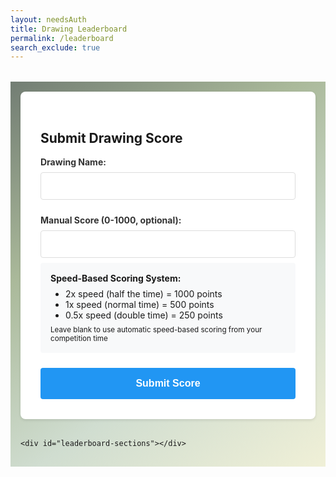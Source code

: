 ```yaml
---
layout: needsAuth
title: Drawing Leaderboard
permalink: /leaderboard
search_exclude: true
---
```


<style>
.container {
    max-width: 1200px;
    margin: 2rem auto;
    padding: 1rem;
    background: linear-gradient(145deg, #727D73, #AAB99A, #D0DDD0, #F0F0D7);
}

.score-form {
    background: white;
    padding: 2rem;
    border-radius: 8px;
    box-shadow: 0 2px 4px rgba(0,0,0,0.1);
    margin-bottom: 2rem;
}

.form-group {
    margin-bottom: 1.5rem;
}

.form-group label {
    display: block;
    margin-bottom: 0.5rem;
    color: #333;
    font-weight: bold;
}

.form-group input {
    width: 100%;
    padding: 0.75rem;
    border: 1px solid #ddd;
    border-radius: 4px;
    font-size: 1rem;
}

.speed-info {
    background: #f8f9fa;
    padding: 1rem;
    border-radius: 4px;
    margin-top: 0.5rem;
}

.speed-info ul {
    margin: 0.5rem 0;
    padding-left: 1.5rem;
}

.submit-btn {
    background: #2196F3;
    color: white;
    border: none;
    padding: 1rem 2rem;
    border-radius: 4px;
    cursor: pointer;
    font-weight: bold;
    width: 100%;
    font-size: 1rem;
    transition: background-color 0.3s;
}

.submit-btn:hover {
    background: #1976D2;
}

.word-section {
    background: white;
    border-radius: 8px;
    box-shadow: 0 2px 4px rgba(0,0,0,0.1);
    margin-bottom: 2rem;
    overflow: hidden;
}

.word-title {
    background: #f8f9fa;
    padding: 1rem;
    margin: 0;
    border-bottom: 1px solid #eee;
    font-size: 1.25rem;
    color: #333;
    display: flex;
    justify-content: space-between;
    align-items: center;
}

.admin-badge {
    background: #dc3545;
    color: white;
    padding: 0.25rem 0.5rem;
    border-radius: 4px;
    font-size: 0.8rem;
}

.leaderboard-table {
    width: 100%;
    border-collapse: collapse;
}

.leaderboard-table th,
.leaderboard-table td {
    padding: 1rem;
    text-align: left;
    border-bottom: 1px solid #eee;
}

.leaderboard-table th {
    font-weight: bold;
    color: #666;
    background: #f8f9fa;
}

.score-indicator {
    display: inline-flex;
    align-items: center;
    gap: 0.5rem;
    padding: 0.5rem 1rem;
    border-radius: 4px;
    font-weight: bold;
}

.score-high {
    background: #4CAF50;
    color: white;
}

.score-medium {
    background: #FFC107;
    color: black;
}

.score-low {
    background: #FF5722;
    color: white;
}

.speed-badge {
    font-size: 0.8rem;
    padding: 0.25rem 0.5rem;
    border-radius: 3px;
    background: rgba(255,255,255,0.2);
}

.delete-btn {
    background: #dc3545;
    color: white;
    border: none;
    padding: 0.5rem 1rem;
    border-radius: 4px;
    cursor: pointer;
    font-size: 0.9rem;
    transition: background-color 0.3s;
}

.delete-btn:hover {
    background: #c82333;
}

.message {
    padding: 1rem;
    border-radius: 4px;
    margin: 1rem 0;
    display: none;
    transition: opacity 0.3s;
}

.success {
    background: #d4edda;
    color: #155724;
}

.error {
    background: #f8d7da;
    color: #721c24;
}
</style>

<div class="container">
    <form class="score-form" id="score-form">
        <h2>Submit Drawing Score</h2>
        <div class="form-group">
            <label for="drawingName">Drawing Name:</label>
            <input type="text" id="drawingName" required>
        </div>
        <div class="form-group">
            <label for="score">Manual Score (0-1000, optional):</label>
            <input type="number" id="score" min="0" max="1000">
            <div class="speed-info">
                <strong>Speed-Based Scoring System:</strong>
                <ul>
                    <li>2x speed (half the time) = 1000 points</li>
                    <li>1x speed (normal time) = 500 points</li>
                    <li>0.5x speed (double time) = 250 points</li>
                </ul>
                <small>Leave blank to use automatic speed-based scoring from your competition time</small>
            </div>
        </div>
        <button type="submit" class="submit-btn">Submit Score</button>
        <div id="message" class="message"></div>
    </form>

    <div id="leaderboard-sections"></div>
</div>

<script type="module">
import { pythonURI } from '{{site.baseurl}}/assets/js/api/config.js';

let isAdmin = false;

document.addEventListener('DOMContentLoaded', async () => {
    try {
        const response = await fetch(`${pythonURI}/api/user`, {
            credentials: 'include'
        });
        const userData = await response.json();
        isAdmin = userData.role === 'Admin';
        fetchLeaderboard();
    } catch (error) {
        console.error('Error checking admin status:', error);
        showMessage('Error loading user data', 'error');
    }
});

async function fetchLeaderboard() {
    try {
        const response = await fetch(`${pythonURI}/api/leaderboard`, {
            credentials: 'include'
        });
        
        if (!response.ok) throw new Error('Failed to fetch leaderboard data');
        
        const data = await response.json();
        const container = document.getElementById('leaderboard-sections');
        container.innerHTML = '';

        Object.entries(data).forEach(([word, entries]) => {
            container.appendChild(createWordSection(word, entries));
        });
    } catch (error) {
        console.error('Error:', error);
        showMessage(error.message, 'error');
    }
}

function getScoreClass(score) {
    if (score >= 750) return 'score-high';
    if (score >= 500) return 'score-medium';
    return 'score-low';
}

function getSpeedFactor(score) {
    return (score / 500).toFixed(1);
}

function createWordSection(word, entries) {
    const section = document.createElement('div');
    section.className = 'word-section';
    
    section.innerHTML = `
        <h3 class="word-title">
            Drawing: ${word}
            ${isAdmin ? '<span class="admin-badge">Admin Mode</span>' : ''}
        </h3>
        <table class="leaderboard-table">
            <thead>
                <tr>
                    <th>Rank</th>
                    <th>Player</th>
                    <th>Score</th>
                    ${isAdmin ? '<th>Actions</th>' : ''}
                </tr>
            </thead>
            <tbody>
                ${entries.map((entry, index) => `
                    <tr>
                        <td>#${index + 1}</td>
                        <td>${entry.profile_name}</td>
                        <td>
                            <div class="score-indicator ${getScoreClass(entry.score)}">
                                ${entry.score}
                                <span class="speed-badge">${getSpeedFactor(entry.score)}x speed</span>
                            </div>
                        </td>
                        ${isAdmin ? `
                            <td>
                                <button class="delete-btn" onclick="deleteEntry(${entry.id})">
                                    Delete
                                </button>
                            </td>
                        ` : ''}
                    </tr>
                `).join('')}
            </tbody>
        </table>
    `;
    
    return section;
}

document.getElementById('score-form').addEventListener('submit', async function(event) {
    event.preventDefault();
    const drawingName = document.getElementById('drawingName').value.trim();
    const score = document.getElementById('score').value;
    
    try {
        const body = { drawing_name: drawingName };
        if (score) {
            const scoreNum = parseInt(score);
            if (scoreNum < 0 || scoreNum > 1000) {
                showMessage('Score must be between 0 and 1000', 'error');
                return;
            }
            body.score = scoreNum;
        }

        const response = await fetch(`${pythonURI}/api/leaderboard`, {
            method: 'POST',
            credentials: 'include',
            headers: { 'Content-Type': 'application/json' },
            body: JSON.stringify(body)
        });

        const data = await response.json();
        
        if (!response.ok) throw new Error(data.message);
        
        showMessage('Score submitted successfully!', 'success');
        this.reset();
        await fetchLeaderboard();
    } catch (error) {
        console.error('Error:', error);
        showMessage(error.message, 'error');
    }
});

window.deleteEntry = async function(id) {
    if (!isAdmin) {
        showMessage('Admin access required', 'error');
        return;
    }

    if (!confirm('Are you sure you want to delete this entry?')) return;
    
    try {
        const response = await fetch(`${pythonURI}/api/leaderboard`, {
            method: 'DELETE',
            credentials: 'include',
            headers: { 'Content-Type': 'application/json' },
            body: JSON.stringify({ id })
        });

        const data = await response.json();
        
        if (!response.ok) throw new Error(data.message);
        
        showMessage('Entry deleted successfully', 'success');
        await fetchLeaderboard();
    } catch (error) {
        console.error('Error:', error);
        showMessage(error.message, 'error');
    }
};

function showMessage(text, type) {
    const messageEl = document.getElementById('message');
    messageEl.textContent = text;
    messageEl.className = `message ${type}`;
    messageEl.style.display = 'block';
    setTimeout(() => {
        messageEl.style.opacity = '0';
        setTimeout(() => {
            messageEl.style.display = 'none';
            messageEl.style.opacity = '1';
        }, 300);
    }, 3000);
}
</script>